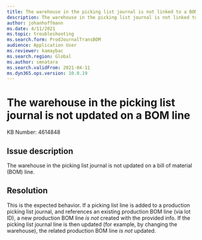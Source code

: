 ```yaml
---
title: The warehouse in the picking list journal is not linked to a BOM line
description: The warehouse in the picking list journal is not linked to a BOM line
author: johanhoffmann
ms.date: 4/11/2021
ms.topic: troubleshooting
ms.search.form: ProdJournalTransBOM
audience: Application User
ms.reviewer: kamaybac
ms.search.region: Global
ms.author: smnatara
ms.search.validFrom: 2021-04-11
ms.dyn365.ops.version: 10.0.19
---
```

<!--KFM: Johan will revisit this topic before publishing. -->
# The warehouse in the picking list journal is not updated on a BOM line

KB Number: 4614848

## Issue description

The warehouse in the picking list journal is not updated on a bill of material (BOM) line.

## Resolution

This is the expected behavior. If a picking list line is added to a production picking list journal, and references an existing production BOM line (via lot ID), a new production BOM line *is not* created with the provided info. If the picking list journal line is then updated (for example, by changing the warehouse), the related production BOM line *is not* updated.
